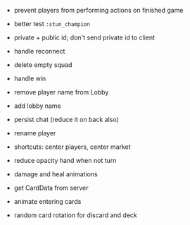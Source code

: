 * prevent players from performing actions on finished game
* better test `:stun_champion` 
* private + public id; don't send private id to client
* handle reconnect
* delete empty squad
* handle win
* remove player name from Lobby
* add lobby name
* persist chat (reduce it on back also)
* rename player

* shortcuts: center players, center market
* reduce opacity hand when not turn
* damage and heal animations
* get CardData from server
* animate entering cards
* random card rotation for discard and deck

